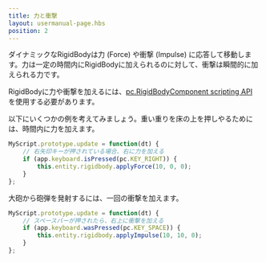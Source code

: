 ```yaml
---
title: 力と衝撃
layout: usermanual-page.hbs
position: 2
---
```


ダイナミックなRigidBodyは力 (Force) や衝撃 (Impulse) に応答して移動します。力は一定の時間内にRigidBodyに加えられるのに対して、衝撃は瞬間的に加えられる力です。

RigidBodyに力や衝撃を加えるには、[pc.RigidBodyComponent scripting API][1] を使用する必要があります。

以下にいくつかの例を考えてみましょう。重い重りを床の上を押しやるためには、時間内に力を加えます。

```javascript
MyScript.prototype.update = function(dt) {
    // 右矢印キーが押されている場合、右に力を加える
    if (app.keyboard.isPressed(pc.KEY_RIGHT)) {
        this.entity.rigidbody.applyForce(10, 0, 0);
    }
};
```

大砲から砲弾を発射するには、一回の衝撃を加えます。

```javascript
MyScript.prototype.update = function(dt) {
    // スペースバーが押されたら、右上に衝撃を加える
    if (app.keyboard.wasPressed(pc.KEY_SPACE)) {
        this.entity.rigidbody.applyImpulse(10, 10, 0);
    }
};
```

[1]: /api/pc.RigidBodyComponent.html
